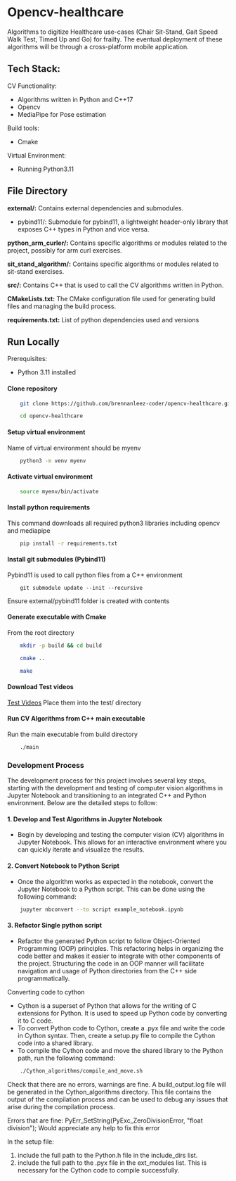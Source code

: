 
# Opencv-healthcare
Algorithms to digitize Healthcare use-cases (Chair Sit-Stand, Gait Speed Walk Test, Timed Up and Go) for frailty. The eventual deployment of these algorithms will be through a cross-platform mobile application.
## Tech Stack:

CV Functionality:
- Algorithms written in Python and C++17
- Opencv
- MediaPipe for Pose estimation


Build tools:
- Cmake

Virtual Environment:
- Running Python3.11



## File Directory

**external/:** Contains external dependencies and submodules.
- pybind11/: Submodule for pybind11, a lightweight header-only library that exposes C++ types in Python and vice versa.

**python_arm_curler/:** Contains specific algorithms or modules related to the project, possibly for arm curl exercises.

**sit_stand_algorithm/:** Contains specific algorithms or modules related to sit-stand exercises.

**src/:** Contains C++ that is used to call the CV algorithms written in Python.

**CMakeLists.txt:** The CMake configuration file used for generating build files and managing the build process.

**requirements.txt:** List of python dependencies used and versions

## Run Locally
Prerequisites:
- Python 3.11 installed

#### Clone repository
```bash
    git clone https://github.com/brennanleez-coder/opencv-healthcare.git

    cd opencv-healthcare
```
#### Setup virtual environment
Name of virtual environment should be myenv
```bash
    python3 -m venv myenv
```

#### Activate virtual environment
```bash
    source myenv/bin/activate
```

#### Install python requirements
This command downloads all required python3 libraries including opencv and mediapipe
```bash
    pip install -r requirements.txt
```

#### Install git submodules (Pybind11)
Pybind11 is used to call python files from a C++ environment
```
    git submodule update --init --recursive
```
Ensure external/pybind11 folder is created with contents


#### Generate executable with Cmake
From the root directory
```bash
    mkdir -p build && cd build

    cmake ..

    make
```

#### Download Test videos
[Test Videos](https://drive.google.com/drive/folders/1508TJTl65lPUibJI231O73kkHrnH0uiE?usp=sharing)
Place them into the test/ directory

#### Run CV Algorithms from C++ main executable
Run the main executable from build directory
```bash
    ./main
``` 
### Development Process

The development process for this project involves several key steps, starting with the development and testing of computer vision algorithms in Jupyter Notebook and transitioning to an integrated C++ and Python environment. Below are the detailed steps to follow:

#### 1. Develop and Test Algorithms in Jupyter Notebook

- Begin by developing and testing the computer vision (CV) algorithms in Jupyter Notebook. This allows for an interactive environment where you can quickly iterate and visualize the results.

#### 2. Convert Notebook to Python Script

- Once the algorithm works as expected in the notebook, convert the Jupyter Notebook to a Python script. This can be done using the following command:
```bash
    jupyter nbconvert --to script example_notebook.ipynb
```

#### 3. Refactor Single python script
- Refactor the generated Python script to follow Object-Oriented Programming (OOP) principles. 
This refactoring helps in organizing the code better and makes it easier to integrate with other components of the project.
Structuring the code in an OOP manner will facilitate navigation and usage of Python directories from the C++ side programmatically.




Converting code to cython
- Cython is a superset of Python that allows for the writing of C extensions for Python. It is used to speed up Python code by converting it to C code.
- To convert Python code to Cython, create a .pyx file and write the code in Cython syntax. Then, create a setup.py file to compile the Cython code into a shared library.
- To compile the Cython code and move the shared library to the Python path, run the following command:
```bash
    ./Cython_algorithms/compile_and_move.sh
```
Check that there are no errors, warnings are fine.
A build_output.log file will be generated in the Cython_algorithms directory. This file contains the output of the compilation process and can be used to debug any issues that arise during the compilation process.

Errors that are fine:
    PyErr_SetString(PyExc_ZeroDivisionError, "float division");
Would appreciate any help to fix this error


In the setup file:
1. include the full path to the Python.h file in the include_dirs list.
2. include the full path to the .pyx file in the ext_modules list.
This is necessary for the Cython code to compile successfully.
